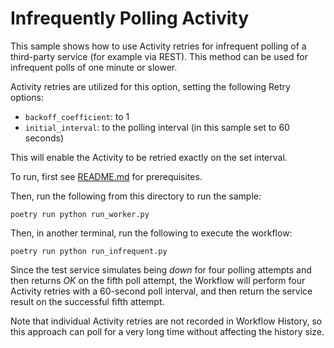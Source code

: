 # Infrequently Polling Activity

This sample shows how to use Activity retries for infrequent polling of a third-party service (for example via REST). This method can be used for infrequent polls of one minute or slower.

Activity retries are utilized for this option, setting the following Retry options:

- `backoff_coefficient`: to 1
- `initial_interval`: to the polling interval (in this sample set to 60 seconds)

This will enable the Activity to be retried exactly on the set interval.

To run, first see [README.md](../../README.md) for prerequisites.

Then, run the following from this directory to run the sample:

    poetry run python run_worker.py

Then, in another terminal, run the following to execute the workflow:

    poetry run python run_infrequent.py


Since the test service simulates being _down_ for four polling attempts and then returns _OK_ on the fifth poll attempt, the Workflow will perform four Activity retries with a 60-second poll interval, and then return the service result on the successful fifth attempt.

Note that individual Activity retries are not recorded in Workflow History, so this approach can poll for a very long time without affecting the history size.
